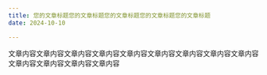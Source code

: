 ```yaml
---
title: 您的文章标题您的文章标题您的文章标题您的文章标题您的文章标题
date: 2024-10-10

---
```


文章内容文章内容文章内容文章内容文章内容文章内容文章内容文章内容文章内容文章内容文章内容文章内容文章内容